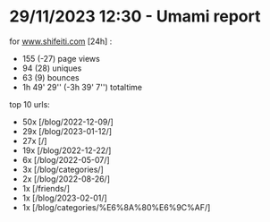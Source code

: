 # 29/11/2023 12:30 - Umami report
for www.shifeiti.com [24h] :

 - 155 (-27) page views
 - 94 (28) uniques
 - 63 (9) bounces
 - 1h 49' 29'' (-3h 39' 7'') totaltime


top 10 urls:
 - 50x [/blog/2022-12-09/]
 - 29x [/blog/2023-01-12/]
 - 27x [/]
 - 19x [/blog/2022-12-22/]
 - 6x [/blog/2022-05-07/]
 - 3x [/blog/categories/]
 - 2x [/blog/2022-08-26/]
 - 1x [/friends/]
 - 1x [/blog/2023-02-01/]
 - 1x [/blog/categories/%E6%8A%80%E6%9C%AF/]


